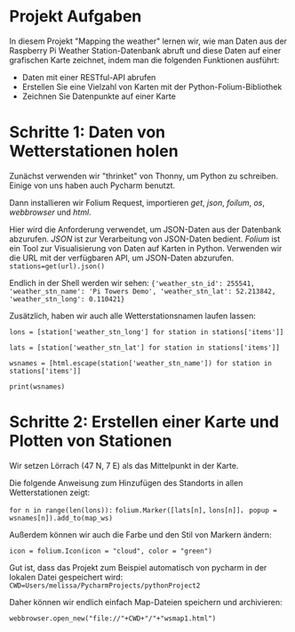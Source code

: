 # Projekt Aufgaben

In diesem Projekt "Mapping the weather" lernen wir, wie man Daten aus der Raspberry Pi Weather Station-Datenbank abruft und diese Daten auf einer grafischen Karte zeichnet, indem man die folgenden Funktionen ausführt:
* Daten mit einer RESTful-API abrufen
* Erstellen Sie eine Vielzahl von Karten mit der Python-Folium-Bibliothek
* Zeichnen Sie Datenpunkte auf einer Karte

# Schritte 1: Daten von Wetterstationen holen
Zunächst verwenden wir "thrinket" von Thonny, um Python zu schreiben. Einige von uns haben auch Pycharm benutzt.  

Dann installieren wir Folium Request, importieren *get*, *json*, *foilum*, *os*, *webbrowser* und *html*.

Hier wird die Anforderung verwendet, um JSON-Daten aus der Datenbank abzurufen. *JSON* ist zur Verarbeitung von JSON-Daten bedient. *Folium* ist ein Tool zur Visualisierung von Daten auf Karten in Python.
Verwenden wir die URL mit der verfügbaren API, um JSON-Daten abzurufen.
```stations=get(url).json()```

Endlich in der Shell werden wir sehen:
```{'weather_stn_id': 255541, 'weather_stn_name': 'Pi Towers Demo', 'weather_stn_lat': 52.213842, 'weather_stn_long': 0.110421}```

Zusätzlich, haben wir auch alle Wetterstationsnamen laufen lassen:

```lons = [station['weather_stn_long'] for station in stations['items']] ```

```lats = [station['weather_stn_lat'] for station in stations['items']]```

```wsnames = [html.escape(station['weather_stn_name']) for station in``` ```stations['items']] ```

```print(wsnames) ```

# Schritte 2:  Erstellen einer Karte und Plotten von Stationen
Wir setzen Lörrach (47 N, 7 E) als das Mittelpunkt in der Karte.

Die folgende Anweisung zum Hinzufügen des Standorts in allen Wetterstationen zeigt:

```for n in range(len(lons)):```
   ```folium.Marker([lats[n],```
                ```lons[n]]，```
                ```popup = wsnames[n]).add_to(map_ws) ```
                
Außerdem können wir auch die Farbe und den Stil von Markern ändern:

```icon = folium.Icon(icon = "cloud", color = "green")```

Gut ist, dass das Projekt zum Beispiel automatisch von pycharm in der lokalen Datei gespeichert wird:
```CWD=Users/melissa/PycharmProjects/pythonProject2```

Daher können wir endlich einfach Map-Dateien speichern und archivieren:

```webbrowser.open_new("file://"+CWD+"/"+"wsmap1.html") ```




